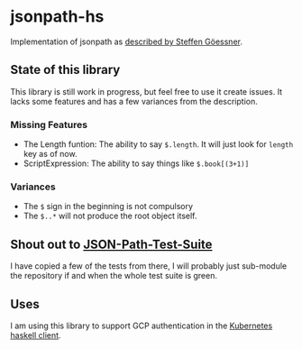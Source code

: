 # jsonpath-hs

Implementation of jsonpath as [described by Steffen Göessner](https://goessner.net/articles/JsonPath/).

## State of this library

This library is still work in progress, but feel free to use it create issues. It lacks some features and has a few variances from the description.

### Missing Features
* The Length funtion: The ability to say `$.length`. It will just look for `length` key as of now.
* ScriptExpression: The ability to say things like `$.book[(3+1)]`

### Variances
* The `$` sign in the beginning is not compulsory
* The `$..*` will not produce the root object itself.
## Shout out to [JSON-Path-Test-Suite](https://github.com/gregsdennis/JSON-Path-Test-Suite/tree/master/Tests)
I have copied a few of the tests from there, I will probably just sub-module the repository if and when the whole test suite is green.

## Uses
I am using this library to support GCP authentication in the [Kubernetes haskell client](http://github.com/kubernetes-client/haskell).
